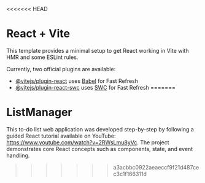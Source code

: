 <<<<<<< HEAD
# React + Vite

This template provides a minimal setup to get React working in Vite with HMR and some ESLint rules.

Currently, two official plugins are available:

- [@vitejs/plugin-react](https://github.com/vitejs/vite-plugin-react/blob/main/packages/plugin-react/README.md) uses [Babel](https://babeljs.io/) for Fast Refresh
- [@vitejs/plugin-react-swc](https://github.com/vitejs/vite-plugin-react-swc) uses [SWC](https://swc.rs/) for Fast Refresh
=======
# ListManager
This to-do list web application was developed step-by-step by following a guided React tutorial available on YouTube: https://www.youtube.com/watch?v=2RWsLmu8yVc. The project demonstrates core React concepts such as components, state, and event handling.
>>>>>>> a3acbbc0922aeaeccf9f21d487cec3c1f166311d
